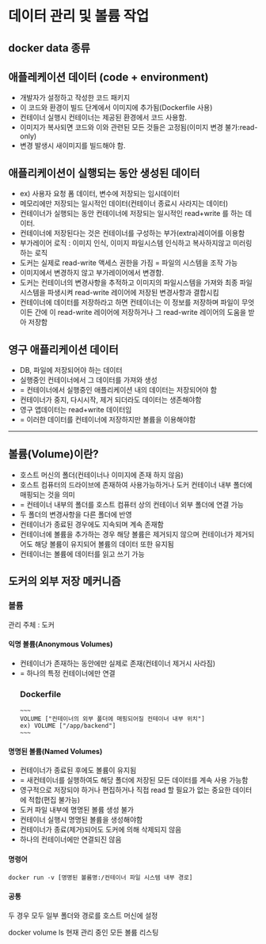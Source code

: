 # 데이터 관리 및 볼륨 작업
## docker data 종류
## 애플레케이션 데이터 (code + environment)
* 개발자가 설정하고 작성한 코드 패키지
* 이 코드와 환경이 빌드 단계에서 이미지에 추가됨(Dockerfile 사용)
* 컨테이너 실행시 컨테이너는 제공된 환경에서 코드 사용함.
* 이미지가 복사되면 코드와 이와 관련된 모든 것들은 고정됨(이미지 변경 불가:read-only)
* 변경 발생시 새이미지를 빌드해야 함.

## 애플리케이션이 실행되는 동안 생성된 데이터
* ex) 사용자 요청 폼 데이터, 변수에 저장되는 임시데이터
* 메모리에만 저장되는 일시적인 데이터(컨테이너 종료시 사라지는 데이터)
* 컨테이너가 실행되는 동안 컨테이너에 저장되는 일시적인 read+write 를 하는 데이터.
* 컨테이너에 저장된다는 것은 컨테이너를 구성하는 부가(extra)레이어를 이용함
* 부가레이어 로직 : 이미지 인식, 이미지 파일시스템 인식하고 복사하지않고 미러링하는 로직
* 도커는 실제로 read-write 액세스 권한을 가짐 = 파일의 시스템을 조작 가능
* 이미지에서 변경하지 않고 부가레이어에서 변경함.
* 도커는 컨테이너의 변경사항을 추적하고 이미지의 파일시스템을 가져와 최종 파일시스템을 파생시켜 read-write 레이어에 저장된 변경사항과 결합시킴
* 컨테이너에 데이터를 저장하라고 하면 컨테이너는 이 정보를 저장하며 파일이 무엇이든 간에 이 read-write 레이어에 저장하거나 그 read-write 레이어의 도움을 받아 저장함

## 영구 애플리케이션 데이터
* DB, 파일에 저장되어야 하는 데이터
* 실행중인 컨테이너에서 그 데이터를 가져와 생성
* = 컨테이너에서 실행중인 애플리케이션 내의 데이터는 저장되어야 함
* 컨테이너가 중지, 다시시작, 제거 되더라도 데이터는 생존해야함
* 영구 앱데이터는 read+write 데이터임
* = 이러한 데이터를 컨테이너에 저장하지만 볼륨을 이용해야함

---

## 볼륨(Volume)이란?
* 호스트 머신의 폴더(컨테이너나 이미지에 존재 하지 않음)
* 호스트 컴퓨터의 드라이브에 존재하여 사용가능하거나 도커 컨테이너 내부 폴더에 매핑되는 것을 의미
* = 컨테이너 내부의 폴더를 호스트 컴퓨터 상의 컨테이너 외부 폴더에 연결 가능
* 두 폴더의 변경사항을 다른 폴더에 반영
* 컨테이너가 종료된 경우에도 지속되며 계속 존재함
* 컨테이너에 볼륨을 추가하는 경우 해당 볼륨은 제거되지 않으며 컨테이너가 제거되어도 해당 볼륨이 유지되어 볼륨의 데이터 또한 유지됨
* 컨테이너는 볼륨에 데이터를 읽고 쓰기 가능

## 도커의 외부 저장 메커니즘

### 볼륨
관리 주체 : 도커
#### 익명 볼륨(Anonymous Volumes)
* 컨테이너가 존재하는 동안에만 실제로 존재(컨테이너 제거시 사라짐)
* = 하나의 특정 컨테이너에만 연결
  ### Dockerfile
      ~~~
      VOLUME ["컨테이너의 외부 폴더에 매핑되어질 컨테이너 내부 위치"]
      ex) VOLUME ["/app/backend"]
      ~~~
#### 명명된 볼륨(Named Volumes)
* 컨테이너가 종료된 후에도 볼륨이 유지됨
* = 새컨테이너를 실행하여도 해당 폴더에 저장된 모든 데이터를 계속 사용 가능함
* 영구적으로 저장되야 하거나 편집하거나 직접 read 할 필요가 없는 중요한 데이터에 적합(편집 불가능)
* 도커 파일 내부에 명명된 볼륨 생성 불가
* 컨테이너 실행시 명명된 볼륨을 생성해야함
* 컨테이너가 종료(제거)되어도 도커에 의해 삭제되지 않음
* 하나의 컨테이너에만 연결되진 않음

#### 명령어
    docker run -v [명명된 볼륨명:/컨테이너 파일 시스템 내부 경로] 

#### 공통
두 경우 모두 일부 폴더와 경로를 호스트 머신에 설정

docker volume
ls 현재 관리 중인 모든 볼륨 리스팅

